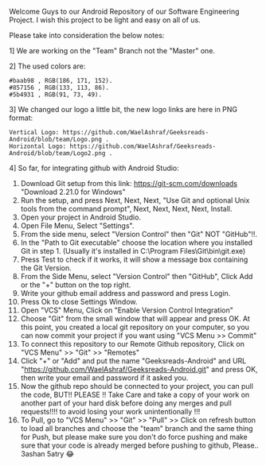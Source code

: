 Welcome Guys to our Android Repository of our Software Engineering Project. I wish this project to be light and easy on all of us.

Please take into consideration the below notes:

1] We are working on the "Team" Branch not the "Master" one.

2] The used colors are:

    #baab98 , RGB(186, 171, 152).
    #857156 , RGB(133, 113, 86).
    #5b4931 , RGB(91, 73, 49).

3] We changed our logo a little bit, the new logo links are here in PNG format:

    Vertical Logo: https://github.com/WaelAshraf/Geeksreads-Android/blob/team/Logo.png .
    Horizontal Logo: https://github.com/WaelAshraf/Geeksreads-Android/blob/team/Logo2.png .
  
4] So far, for integrating github with Android Studio:
  1) Download Git setup from this link: https://git-scm.com/downloads "Download 2.21.0 for Windows"
  2) Run the setup, and press Next, Next, Next, "Use Git and optional Unix tools from the command prompt", Next, Next, Next, Next, Install.
  3) Open your project in Android Studio.
  4) Open File Menu, Select "Settings".
  5) From the side menu, select "Version Control" then "Git" NOT "GitHub"!!.
  6) In the "Path to Git executable" choose the location where you installed Git in step 1. (Usually it's installed in C:\Program Files\Git\bin\git.exe)
  7) Press Test to check if it works, it will show a message box containing the Git Version.
  8) From the Side Menu, select "Version Control" then "GitHub", Click Add or the "+" button on the top right.
  9) Write your github email address and password and press Login.
  10) Press Ok to close Settings Window.
  11) Open "VCS" Menu, Click on "Enable Version Control Integration"
  12) Choose "Git" from the small window that will appear and press OK.
  At this point, you created a local git repository on your computer, so you can now commit your project if you want using "VCS Menu >> Commit"
  13) To connect this repository to our Remote Github repository, Click on "VCS Menu" >> "Git" >> "Remotes"
  14) Click "+" or "Add" and put the name "Geeksreads-Android" and URL "https://github.com/WaelAshraf/Geeksreads-Android.git" and press OK, then write your email and password if it asked you.
  15) Now the github repo should be connected to your project, you can pull the code, BUT!! PLEASE !! Take Care and take a copy of your work on another part of your hard disk before doing any merges and pull requests!!!! to avoid losing your work unintentionally !!!
  16) To Pull, go to "VCS Menu" >> "Git" >> "Pull" >> Click on refresh button to load all branches and choose the "team" branch and the same thing for Push, but please make sure you don't do force pushing and make sure that your code is already merged before pushing to github, Please.. 3ashan 5atry 😂
    
    
